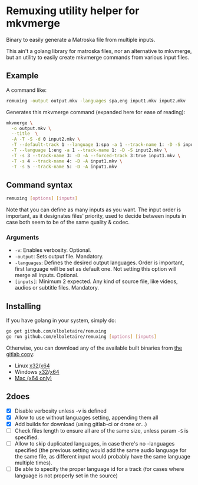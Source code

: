 Remuxing utility helper for mkvmerge
====================================

Binary to easily generate a Matroska file from multiple inputs.

This ain't a golang library for matroska files, nor an alternative to mkvmerge, but an utility to easily create mkvmerge commands from various input files.

Example
-------

A command like:

~~~bash
remuxing -output output.mkv -languages spa,eng input1.mkv input2.mkv
~~~

Generates this mkvmerge command (expanded here for ease of reading):

~~~bash
mkvmerge \
  -o output.mkv \
  --title  \
  -A -T -S -d 0 input2.mkv \
  -T --default-track 1 --language 1:spa -a 1 --track-name 1: -D -S input1.mkv \
  -T --language 1:eng -a 1 --track-name 1: -D -S input2.mkv \
  -T -s 3 --track-name 3: -D -A --forced-track 3:true input1.mkv \
  -T -s 4 --track-name 4: -D -A input1.mkv \
  -T -s 5 --track-name 5: -D -A input1.mkv
~~~

Command syntax
--------------

~~~bash
remuxing [options] [inputs]
~~~

Note that you can define as many inputs as you want. The input order is important, as it designates files' priority, used to decide between inputs in case both seem to be of the same quality & codec.

### Arguments

- `-v`: Enables verbosity. Optional.
- `-output`: Sets output file. Mandatory.
- `-languages`: Defines the desired output languages. Order is important, first language will be set as default one. Not setting this option will merge all inputs. Optional.
- `[inputs]`: Minimum 2 expected. Any kind of source file, like videos, audios or subtitle files. Mandatory.

Installing
----------

If you have golang in your system, simply do:

~~~bash
go get github.com/elboletaire/remuxing
go run github.com/elboletaire/remuxing [options] [inputs]
~~~

Otherwise, you can download any of the available built binaries from [the gitlab copy][binaries]:

- Linux [x32][linux x32]/[x64][linux x64]
- Windows [x32][win x32]/[x64][win x64]
- [Mac (x64 only)][mac]

2does
-----

- [x] Disable verbosity unless -v is defined
- [x] Allow to use without languages setting, appending them all
- [x] Add builds for download (using gitlab-ci or drone or...)
- [ ] Check files length to ensure all are of the same size, unless param `-S` is specified.
- [ ] Allow to skip duplicated languages, in case there's no -languages specified (the previous setting would add the same audio language for the same file, as different input would probably have the same language multiple times).
- [ ] Be able to specify the proper language id for a track (for cases where language is not properly set in the source)

[golang]: https://golang.org/
[binaries]: https://gitlab.com/elboletaire/remuxing

[linux x64]: https://gitlab.com/elboletaire/remuxing/-/jobs/artifacts/master/download?job=build%3Alinux-x64
[linux x32]: https://gitlab.com/elboletaire/remuxing/-/jobs/artifacts/master/download?job=build%3Alinux-x32
[win x32]: https://gitlab.com/elboletaire/remuxing/-/jobs/artifacts/master/download?job=build%3Awindows-x32
[win x64]: https://gitlab.com/elboletaire/remuxing/-/jobs/artifacts/master/download?job=build%3Awindows-x64
[mac]: https://gitlab.com/elboletaire/remuxing/-/jobs/artifacts/master/download?job=build%3Amac-x64
